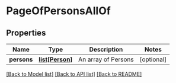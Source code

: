 # PageOfPersonsAllOf

## Properties
Name | Type | Description | Notes
------------ | ------------- | ------------- | -------------
**persons** | [**list[Person]**](Person.md) | An array of Persons | [optional] 

[[Back to Model list]](../README.md#documentation-for-models) [[Back to API list]](../README.md#documentation-for-api-endpoints) [[Back to README]](../README.md)


